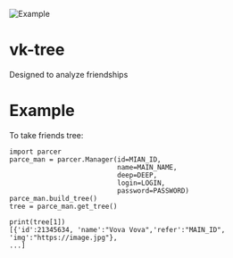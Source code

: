 ![Example](https://i.ibb.co/M2Rsvgb/example.png)
# vk-tree
 Designed to analyze friendships

# Example
To take friends tree:

    import parcer
    parce_man = parcer.Manager(id=MIAN_ID,
                               name=MAIN_NAME,
                               deep=DEEP,
                               login=LOGIN,
                               password=PASSWORD)
    parce_man.build_tree()
    tree = parce_man.get_tree()

    print(tree[1])
    [{'id':21345634, 'name':"Vova Vova",'refer':"MAIN_ID", 'img':"https://image.jpg"},
    ...]
